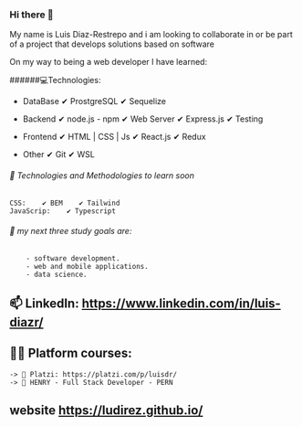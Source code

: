 <!--
**ludirez/ludirez** is a ✨ _special_ ✨ repository because its `README.md` (this file) appears on your GitHub profile.

Here are some ideas to get you started:-->

### Hi there 👋

My name is Luis Diaz-Restrepo and i am looking to collaborate in or be part of a project that develops solutions based on software

On my way to being a web developer I have learned:

######💻Technologies:
                
+ DataBase
	✔ ProstgreSQL
	✔ Sequelize

+ Backend
    ✔ node.js - npm
	✔ Web Server
    ✔ Express.js
	✔ Testing

+ Frontend
    ✔ HTML | CSS | Js
    ✔ React.js
    ✔ Redux

+ Other
    ✔ Git
	✔ WSL

###### 📌 Technologies and Methodologies to learn soon

    CSS:    ✔ BEM    ✔ Tailwind    
    JavaScrip:    ✔ Typescript

###### 🌱 my next three study goals are:
        - software development.
        - web and mobile applications.
        - data science.

## 📫 LinkedIn: https://www.linkedin.com/in/luis-diazr/

## 👨‍🎓 Platform courses:
    -> 💚 Platzi: https://platzi.com/p/luisdr/
    -> 💛 HENRY - Full Stack Developer - PERN

## website    https://ludirez.github.io/
